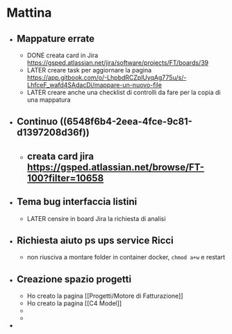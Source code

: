 # Mattina
- ## Mappature errate
	- DONE creata card in Jira https://gsped.atlassian.net/jira/software/projects/FT/boards/39
	- LATER creare task per aggiornare la pagina https://app.gitbook.com/o/-LhpbdRCZplUyqAg775u/s/-LhfceF_wafd4SAdacDi/mappare-un-nuovo-file
	- LATER creare anche una checklist di controlli da fare per la copia di una mappatura
- ## Continuo ((6548f6b4-2eea-4fce-9c81-d1397208d36f))
	- creata card jira https://gsped.atlassian.net/browse/FT-100?filter=10658
		-
- ## Tema bug interfaccia listini
	- LATER censire in board Jira la richiesta di analisi
- ## Richiesta aiuto ps ups service Ricci
	- non riusciva a montare folder in container docker, `chmod a+w` e restart
- ## Creazione spazio progetti
	- Ho creato la pagina [[Progetti/Motore di Fatturazione]]
	- Ho creato la pagina [[C4 Model]]
	-
	-
-